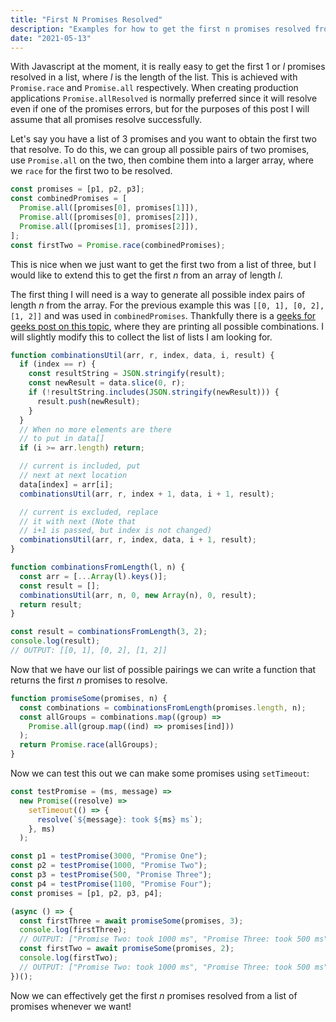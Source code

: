 ```yaml
---
title: "First N Promises Resolved"
description: "Examples for how to get the first n promises resolved from an array."
date: "2021-05-13"
---
```


With Javascript at the moment, it is really easy to get the first 1 or _l_ promises resolved in a list, where _l_ is the length of the list. This is achieved with `Promise.race` and `Promise.all` respectively. When creating production applications `Promise.allResolved` is normally preferred since it will resolve even if one of the promises errors, but for the purposes of this post I will assume that all promises resolve successfully.

Let's say you have a list of 3 promises and you want to obtain the first two that resolve. To do this, we can group all possible pairs of two promises, use `Promise.all` on the two, then combine them into a larger array, where we `race` for the first two to be resolved.

```js
const promises = [p1, p2, p3];
const combinedPromises = [
  Promise.all([promises[0], promises[1]]),
  Promise.all([promises[0], promises[2]]),
  Promise.all([promises[1], promises[2]]),
];
const firstTwo = Promise.race(combinedPromises);
```

This is nice when we just want to get the first two from a list of three, but I would like to extend this to get the first _n_ from an array of length _l_.

The first thing I will need is a way to generate all possible index pairs of length _n_ from the array. For the previous example this was `[[0, 1], [0, 2], [1, 2]]` and was used in `combinedPromises`. Thankfully there is a [geeks for geeks post on this topic](https://www.geeksforgeeks.org/print-all-possible-combinations-of-r-elements-in-a-given-array-of-size-n/), where they are printing all possible combinations. I will slightly modify this to collect the list of lists I am looking for.

```js
function combinationsUtil(arr, r, index, data, i, result) {
  if (index == r) {
    const resultString = JSON.stringify(result);
    const newResult = data.slice(0, r);
    if (!resultString.includes(JSON.stringify(newResult))) {
      result.push(newResult);
    }
  }
  // When no more elements are there
  // to put in data[]
  if (i >= arr.length) return;

  // current is included, put
  // next at next location
  data[index] = arr[i];
  combinationsUtil(arr, r, index + 1, data, i + 1, result);

  // current is excluded, replace
  // it with next (Note that
  // i+1 is passed, but index is not changed)
  combinationsUtil(arr, r, index, data, i + 1, result);
}

function combinationsFromLength(l, n) {
  const arr = [...Array(l).keys()];
  const result = [];
  combinationsUtil(arr, n, 0, new Array(n), 0, result);
  return result;
}

const result = combinationsFromLength(3, 2);
console.log(result);
// OUTPUT: [[0, 1], [0, 2], [1, 2]]
```

Now that we have our list of possible pairings we can write a function that returns the first _n_ promises to resolve.

```js
function promiseSome(promises, n) {
  const combinations = combinationsFromLength(promises.length, n);
  const allGroups = combinations.map((group) =>
    Promise.all(group.map((ind) => promises[ind]))
  );
  return Promise.race(allGroups);
}
```

Now we can test this out we can make some promises using `setTimeout`:

```js
const testPromise = (ms, message) =>
  new Promise((resolve) =>
    setTimeout(() => {
      resolve(`${message}: took ${ms} ms`);
    }, ms)
  );

const p1 = testPromise(3000, "Promise One");
const p2 = testPromise(1000, "Promise Two");
const p3 = testPromise(500, "Promise Three");
const p4 = testPromise(1100, "Promise Four");
const promises = [p1, p2, p3, p4];

(async () => {
  const firstThree = await promiseSome(promises, 3);
  console.log(firstThree);
  // OUTPUT: ["Promise Two: took 1000 ms", "Promise Three: took 500 ms", "Promise Four: took 1100 ms"]
  const firstTwo = await promiseSome(promises, 2);
  console.log(firstTwo);
  // OUTPUT: ["Promise Two: took 1000 ms", "Promise Three: took 500 ms"]
})();
```

Now we can effectively get the first _n_ promises resolved from a list of promises whenever we want!
